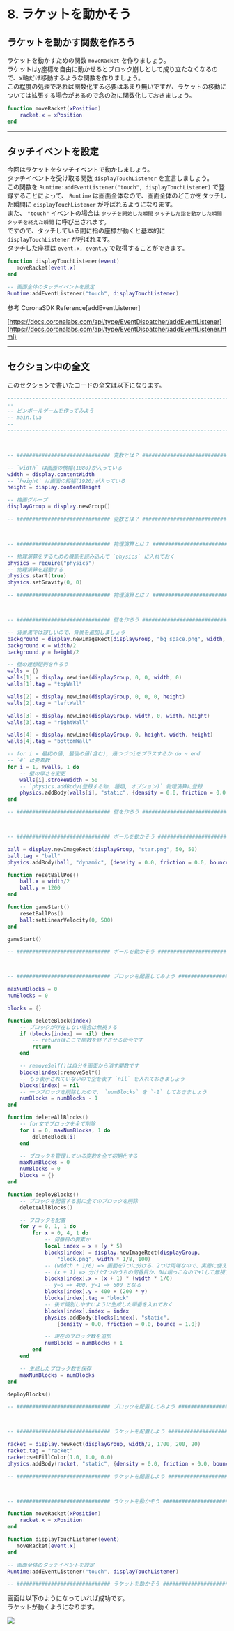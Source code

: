 # 8. ラケットを動かそう

## ラケットを動かす関数を作ろう
ラケットを動かすための関数 `moveRacket` を作りましょう。  
ラケットはy座標を自由に動かせるとブロック崩しとして成り立たなくなるので、x軸だけ移動するような関数を作りましょう。  
この程度の処理であれば関数化する必要はあまり無いですが、ラケットの移動については拡張する場合があるので念の為に関数化しておきましょう。

```lua
function moveRacket(xPosition)
    racket.x = xPosition
end
```

---

## タッチイベントを設定
今回はラケットをタッチイベントで動かしましょう。  
タッチイベントを受け取る関数 `displayTouchListener` を宣言しましょう。  
この関数を `Runtime:addEventListener("touch", displayTouchListener)` で登録することによって、 `Runtime` は画面全体なので、画面全体のどこかをタッチした瞬間に `displayTouchListener` が呼ばれるようになります。  
また、 `"touch"` イベントの場合は `タッチを開始した瞬間` `タッチした指を動かした瞬間` `タッチを終えた瞬間` に呼び出されます。  
ですので、タッチしている間に指の座標が動くと基本的に `displayTouchListener` が呼ばれます。  
タッチした座標は `event.x, event.y` で取得することができます。

```lua
function displayTouchListener(event)
   moveRacket(event.x)
end

-- 画面全体のタッチイベントを設定
Runtime:addEventListener("touch", displayTouchListener)
```

参考
CoronaSDK Reference[addEventListener]

[https://docs.coronalabs.com/api/type/EventDispatcher/addEventListener](https://docs.coronalabs.com/api/type/EventDispatcher/addEventListener.html)


---

## セクション中の全文
このセクションで書いたコードの全文は以下になります。

```lua
-----------------------------------------------------------------------------------------
--
-- ピンボールゲームを作ってみよう
-- main.lua
--
-----------------------------------------------------------------------------------------



-- ############################## 変数とは？ ##############################

-- `width` は画面の横幅(1080)が入っている
width = display.contentWidth
-- `height` は画面の縦幅(1920)が入っている
height = display.contentHeight

-- 描画グループ
displayGroup = display.newGroup()

-- ############################## 変数とは？ ##############################



-- ############################## 物理演算とは？ ##############################

-- 物理演算をするための機能を読み込んで `physics` に入れておく
physics = require("physics")
-- 物理演算を起動する
physics.start(true)
physics.setGravity(0, 0)

-- ############################## 物理演算とは？ ##############################



-- ############################## 壁を作ろう ##############################

-- 背景黒では寂しいので、背景を追加しましょう
background = display.newImageRect(displayGroup, "bg_space.png", width, height)
background.x = width/2
background.y = height/2

-- 壁の連想配列を作ろう
walls = {}
walls[1] = display.newLine(displayGroup, 0, 0, width, 0)
walls[1].tag = "topWall"

walls[2] = display.newLine(displayGroup, 0, 0, 0, height)
walls[2].tag = "leftWall"

walls[3] = display.newLine(displayGroup, width, 0, width, height)
walls[3].tag = "rightWall"

walls[4] = display.newLine(displayGroup, 0, height, width, height)
walls[4].tag = "bottomWall"

-- for i = 最初の値, 最後の値(含む), 幾つづつiをプラスするか do ~ end
-- `#` は要素数
for i = 1, #walls, 1 do
    -- 壁の厚さを変更
    walls[i].strokeWidth = 50
    -- `physics.addBody(登録する物, 種類, オプション)` 物理演算に登録
    physics.addBody(walls[i], "static", {density = 0.0, friction = 0.0, bounce = 1.0})
end

-- ############################## 壁を作ろう ##############################



-- ############################## ボールを動かそう ##############################

ball = display.newImageRect(displayGroup, "star.png", 50, 50)
ball.tag = "ball"
physics.addBody(ball, "dynamic", {density = 0.0, friction = 0.0, bounce = 1.0})

function resetBallPos()
    ball.x = width/2
    ball.y = 1200
end

function gameStart()
    resetBallPos()
    ball:setLinearVelocity(0, 500)
end

gameStart()

-- ############################## ボールを動かそう ##############################



-- ############################## ブロックを配置してみよう ##############################

maxNumBlocks = 0
numBlocks = 0

blocks = {}

function deleteBlock(index)
    -- ブロックが存在しない場合は無視する
    if (blocks[index] == nil) then
        -- returnはここで関数を終了させる命令です
        return
    end

    -- removeSelf()は自分を画面から消す関数です
    blocks[index]:removeSelf()
    -- もう表示されていないので空を表す `nil` を入れておきましょう
    blocks[index] = nil
    -- 一つブロックを削除したので、 `numBlocks` を `-1` しておきましょう
    numBlocks = numBlocks - 1
end

function deleteAllBlocks()
    -- for文でブロックを全て削除
    for i = 0, maxNumBlocks, 1 do
        deleteBlock(i)
    end

    -- ブロックを管理している変数を全て初期化する
    maxNumBlocks = 0
    numBlocks = 0
    blocks = {}
end

function deployBlocks()
    -- ブロックを配置する前に全てのブロックを削除
    deleteAllBlocks()

    -- ブロックを配置
    for y = 0, 1, 1 do
        for x = 0, 4, 1 do
            -- 何番目の要素か
            local index = x + (y * 5)
            blocks[index] = display.newImageRect(displayGroup,
                "block.png", width * 1/8, 100)
            -- (width * 1/6) => 画面を7つに分ける、2つは両端なので、実際に使えるのは5つ
            -- (x + 1) => 分けた7つのうちの何番目か、0は端っこなので+1して無視する
            blocks[index].x = (x + 1) * (width * 1/6)
            -- y=0 => 400, y=1 => 600 となる
            blocks[index].y = 400 + (200 * y)
            blocks[index].tag = "block"
            -- 後で識別しやすいように生成した順番を入れておく
            blocks[index].index = index
            physics.addBody(blocks[index], "static",
                {density = 0.0, friction = 0.0, bounce = 1.0})

            -- 現在のブロック数を追加
            numBlocks = numBlocks + 1
        end
    end

    -- 生成したブロック数を保存
    maxNumBlocks = numBlocks
end

deployBlocks()

-- ############################## ブロックを配置してみよう ##############################



-- ############################## ラケットを配置しよう ##############################

racket = display.newRect(displayGroup, width/2, 1700, 200, 20)
racket.tag = "racket"
racket:setFillColor(1.0, 1.0, 0.0)
physics.addBody(racket, "static", {density = 0.0, friction = 0.0, bounce = 1.0})

-- ############################## ラケットを配置しよう ##############################



-- ############################## ラケットを動かそう ##############################

function moveRacket(xPosition)
    racket.x = xPosition
end

function displayTouchListener(event)
   moveRacket(event.x)
end

-- 画面全体のタッチイベントを設定
Runtime:addEventListener("touch", displayTouchListener)

-- ############################## ラケットを動かそう ##############################
```

画面は以下のようになっていれば成功です。  
ラケットが動くようになります。

![](./image/execBreakoutSample7.png)
